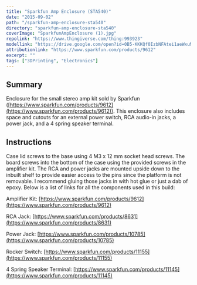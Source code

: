 ```yaml
---
title: "Sparkfun Amp Enclosure (STA540)"
date: "2015-09-02"
path: "/sparkfun-amp-enclosure-sta540"
directory: "sparkfun-amp-enclosure-sta540"
coverImage: "SparkfunAmpEnclosure (1).jpg"
repolink: "https://www.thingiverse.com/thing:993923"
modellink: "https://drive.google.com/open?id=0B5-KKKQf0IzbNFAtei1aeWxuMEE"
attributionlink: "https://www.sparkfun.com/products/9612"
excerpt: ""
tags: ["3DPrinting", "Electronics"]
---
```


## Summary

Enclosure for the small stereo amp kit sold by Sparkfun ([https://www.sparkfun.com/products/9612](https://www.sparkfun.com/products/9612)). This enclosure also includes space and cutouts for an external power switch, RCA audio-in jacks, a power jack, and a 4 spring speaker terminal.

## Instructions

Case lid screws to the base using 4 M3 x 12 mm socket head screws. The board screws into the bottom of the case using the provided screws in the amplifier kit. The RCA and power jacks are mounted upside down to the inbuilt shelf to provide easier access to the pins since the platform is not removable. I recommend gluing those jacks in with hot glue or just a dab of epoxy. Below is a list of links for all the components used in this build:

Amplifier Kit: [https://www.sparkfun.com/products/9612](https://www.sparkfun.com/products/9612)

RCA Jack: [https://www.sparkfun.com/products/8631](https://www.sparkfun.com/products/8631)

Power Jack: [https://www.sparkfun.com/products/10785](https://www.sparkfun.com/products/10785)

Rocker Switch: [https://www.sparkfun.com/products/11155](https://www.sparkfun.com/products/11155)

4 Spring Speaker Terminal: [https://www.sparkfun.com/products/11145](https://www.sparkfun.com/products/11145)